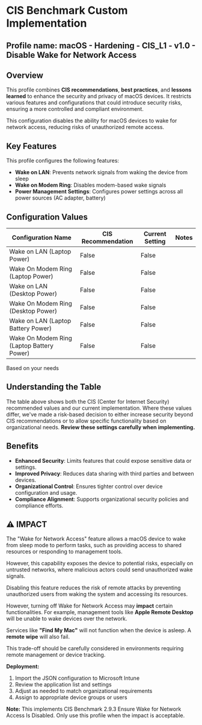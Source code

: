 # CIS Benchmark Custom Implementation
## Profile name: macOS - Hardening - CIS_L1 - v1.0 - Disable Wake for Network Access

## Overview
This profile combines **CIS recommendations**, **best practices**, and **lessons learned** to enhance the security and privacy of macOS devices. 
It restricts various features and configurations that could introduce security risks, ensuring a more controlled and compliant environment.  

This configuration disables the ability for macOS devices to wake for network access, reducing risks of unauthorized remote access.

## Key Features  
This profile configures the following features:  

- **Wake on LAN**: Prevents network signals from waking the device from sleep
- **Wake on Modem Ring**: Disables modem-based wake signals
- **Power Management Settings**: Configures power settings across all power sources (AC adapter, battery)

## Configuration Values  
| Configuration Name | CIS Recommendation | Current Setting | Notes |
|-------------------|-------------------|-----------------|-------|
| Wake on LAN (Laptop Power) | False | False | |
| Wake On Modem Ring (Laptop Power) | False | False | |
| Wake on LAN (Desktop Power) | False | False | |
| Wake On Modem Ring (Desktop Power) | False | False | |
| Wake on LAN (Laptop Battery Power) | False | False | |
| Wake On Modem Ring (Laptop Battery Power) | False | False | |

Based on your needs

## Understanding the Table
The table above shows both the CIS (Center for Internet Security) recommended values and our current implementation. Where these values differ, we've made a risk-based decision to either increase security beyond CIS recommendations or to allow specific functionality based on organizational needs. **Review these settings carefully when implementing.**

## Benefits  
- **Enhanced Security**: Limits features that could expose sensitive data or settings.  
- **Improved Privacy**: Reduces data sharing with third parties and between devices.  
- **Organizational Control**: Ensures tighter control over device configuration and usage.  
- **Compliance Alignment**: Supports organizational security policies and compliance efforts.

## ⚠️  IMPACT
The "Wake for Network Access" feature allows a macOS device to wake from sleep mode to perform tasks, such as providing access to shared resources or responding to management tools. 

However, this capability exposes the device to potential risks, especially on untrusted networks, where malicious actors could send unauthorized wake signals.

Disabling this feature reduces the risk of remote attacks by preventing unauthorized users from waking the system and accessing its resources. 

However, turning off Wake for Network Access may **impact** certain functionalities. For example, management tools like **Apple Remote Desktop** will be unable to wake devices over the network. 

Services like **"Find My Mac"** will not function when the device is asleep. A **remote wipe** will also fail. 

This trade-off should be carefully considered in environments requiring remote management or device tracking.

**Deployment:**
1. Import the JSON configuration to Microsoft Intune
2. Review the application list and settings
3. Adjust as needed to match organizational requirements
4. Assign to appropriate device groups or users

**Note:** This implements CIS Benchmark 2.9.3 Ensure Wake for Network Access Is Disabled. Only use this profile when the impact is acceptable.